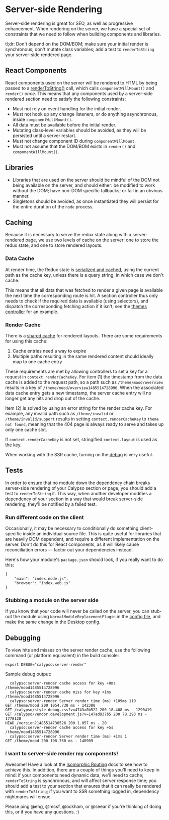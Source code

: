 # Server-side Rendering

Server-side rendering is great for SEO, as well as progressive enhancement. When rendering on the server, we have a special set of constraints that we need to follow when building components and libraries.

tl;dr: Don't depend on the DOM/BOM; make sure your initial render is synchronous; don't mutate class variables; add a test to `renderToString` your server-side rendered page.

## React Components

React components used on the server will be rendered to HTML by being passed to a [renderToString()](https://facebook.github.io/react/docs/top-level-api.html#reactdomserver.rendertostring) call, which calls `componentWillMount()` and `render()` _once_. This means that any components used by a server-side rendered section need to satisfy the following constraints:

- Must not rely on event handling for the initial render.
- Must not hook up any change listeners, or do anything asynchronous, inside `componentWillMount()`.
- All data must be available before the initial render.
- Mutating class-level variables should be avoided, as they will be persisted until a server restart.
- Must not change component ID during `componentWillMount`.
- Must not assume that the DOM/BOM exists in `render()` and `componentWillMount()`.

## Libraries

- Libraries that are used on the server should be mindful of the DOM not being available on the server, and should either: be modified to work without the DOM; have non-DOM specific fallbacks; or fail in an obvious manner.
- Singletons should be avoided, as once instantiated they will persist for the entire duration of the `node` process.

## Caching

Because it is necessary to serve the redux state along with a server-rendered page, we use two levels of cache on the server: one to store the redux state, and one to store rendered layouts.

### Data Cache

At render time, the Redux state is [serialized and cached](../server/render/index.js), using the current path as the cache key, unless there is a query string, in which case we don't cache.

This means that all data that was fetched to render a given page is available the next time the corresponding route is hit. A section controller thus only needs to check if the required data is available (using selectors), and dispatch the corresponding fetching action if it isn't; see the [themes controller](../client/my-sites/themes/controller.jsx) for an example.

### Render Cache

There is a [shared cache](../server/render/index.js) for rendered layouts. There are some requirements for using this cache:

1. Cache entries need a way to expire
2. Multiple paths resulting in the same rendered content should ideally map to one cache entry

These requirements are met by allowing controllers to set a key for a request in `context.renderCacheKey`. For item (1) the timestamp from the data cache is added to the request path, so a path such as `/theme/mood/overview` results in a key of `/theme/mood/overview1485514728996`. When the associated data cache entry gets a new timestamp, the server cache entry will no longer get any hits and drop out of the cache.

Item (2) is solved by using an error string for the render cache key. For example, any invalid path such as `/theme/invalid` or `/theme/invalid/support` results in setting `context.renderCacheKey` to `theme not found`, meaning that the 404 page is always ready to serve and takes up only one cache slot.

If `context.renderCacheKey` is not set, stringified `context.layout` is used as the key.

When working with the SSR cache, turning on the [debug](#debugging) is very useful.

## Tests

In order to ensure that no module down the dependency chain breaks server-side rendering of your Calypso section or page, you should add a test to `renderToString` it. This way, when another developer modifies a dependency of your section in a way that would break server-side rendering, they'll be notified by a failed test.

### Run different code on the client

Occasionally, it may be necessary to conditionally do something client-specific inside an individual source file. This is quite useful for libraries that are heavily DOM dependent, and require a different implementation on the server. Don't do this for React components, as it will likely cause reconciliation errors — factor out your dependencies instead.

Here's how your module's `package.json` should look, if you really want to do this:

```
{
	"main": "index.node.js",
	"browser": "index.web.js"
}
```

### Stubbing a module on the server side

If you know that your code will never be called on the server, you can stub-out the module using `NormalModuleReplacementPlugin` in the [config file](https://github.com/Automattic/wp-calypso/blob/HEAD/webpack.config.node.js), and make the same change in the Desktop [config](https://github.com/Automattic/wp-desktop/blob/HEAD/webpack.shared.js).

## Debugging

To view hits and misses on the server render cache, use the following command (or platform equivalent) in the build console:

`export DEBUG="calypso:server-render"`

Sample debug output:

```
  calypso:server-render cache access for key +0ms /theme/mood1485514728996
  calypso:server-render cache miss for key +1ms /theme/mood1485514728996
  calypso:server-render Server render time (ms) +109ms 110
GET /theme/mood 200 1054.730 ms - 142380
GET /calypso/style-debug.css?v=4743a0b522 200 18.408 ms - 1290419
GET /calypso/vendor.development.js?v=147ad937b5 200 78.293 ms - 1778120
HEAD /version?1485514730526 200 1.057 ms - 20
  calypso:server-render cache access for key +5s /theme/mood1485514728996
  calypso:server-render Server render time (ms) +1ms 1
GET /theme/mood 200 198.760 ms - 140909
```

### I want to server-side render my components!

Awesome! Have a look at the [Isomorphic Routing](isomorphic-routing.md) docs to see how to achieve this. In addition, there are a couple of things you'll need to keep in mind: if your components need dynamic data, we'll need to cache; `renderToString` is synchronous, and will affect server response time; you should add a test to your section that ensures that it can really be rendered with `renderToString`; if you want to SSR something logged in, dependency nightmares will ensue.

Please ping @ehg, @mcsf, @ockham, or @seear if you're thinking of doing this, or if you have any questions. :)
